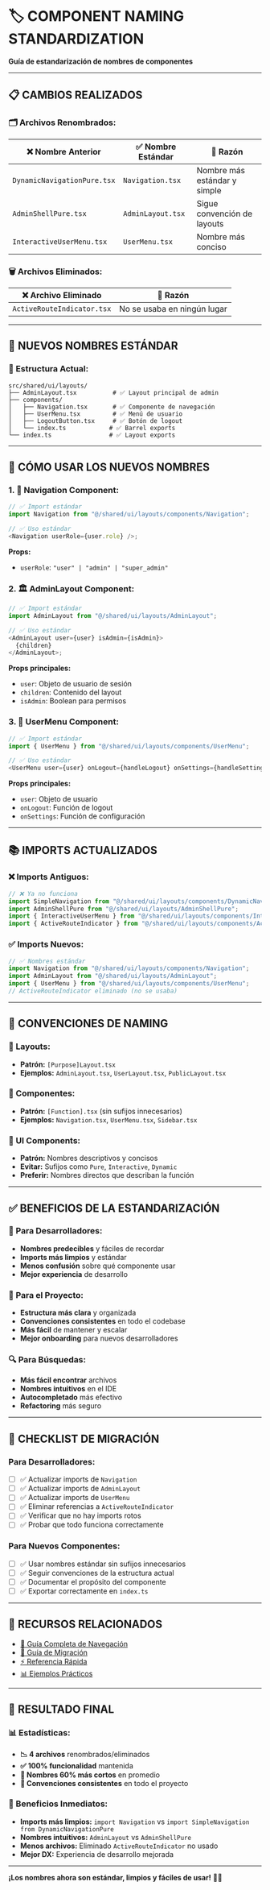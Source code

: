 # 🏷️ COMPONENT NAMING STANDARDIZATION

**Guía de estandarización de nombres de componentes**

---

## 📋 **CAMBIOS REALIZADOS**

### **🗂️ Archivos Renombrados:**

| ❌ **Nombre Anterior**      | ✅ **Nombre Estándar** | 📝 **Razón**                 |
| --------------------------- | ---------------------- | ---------------------------- |
| `DynamicNavigationPure.tsx` | `Navigation.tsx`       | Nombre más estándar y simple |
| `AdminShellPure.tsx`        | `AdminLayout.tsx`      | Sigue convención de layouts  |
| `InteractiveUserMenu.tsx`   | `UserMenu.tsx`         | Nombre más conciso           |

### **🗑️ Archivos Eliminados:**

| ❌ **Archivo Eliminado**   | 📝 **Razón**                |
| -------------------------- | --------------------------- |
| `ActiveRouteIndicator.tsx` | No se usaba en ningún lugar |

---

## 🎯 **NUEVOS NOMBRES ESTÁNDAR**

### **📁 Estructura Actual:**

```
src/shared/ui/layouts/
├── AdminLayout.tsx          # ✅ Layout principal de admin
├── components/
│   ├── Navigation.tsx       # ✅ Componente de navegación
│   ├── UserMenu.tsx         # ✅ Menú de usuario
│   ├── LogoutButton.tsx     # ✅ Botón de logout
│   └── index.ts            # ✅ Barrel exports
└── index.ts                # ✅ Layout exports
```

---

## 🔄 **CÓMO USAR LOS NUEVOS NOMBRES**

### **1. 🧭 Navigation Component:**

```typescript
// ✅ Import estándar
import Navigation from "@/shared/ui/layouts/components/Navigation";

// ✅ Uso estándar
<Navigation userRole={user.role} />;
```

**Props:**

- `userRole`: `"user" | "admin" | "super_admin"`

### **2. 🏛️ AdminLayout Component:**

```typescript
// ✅ Import estándar
import AdminLayout from "@/shared/ui/layouts/AdminLayout";

// ✅ Uso estándar
<AdminLayout user={user} isAdmin={isAdmin}>
  {children}
</AdminLayout>;
```

**Props principales:**

- `user`: Objeto de usuario de sesión
- `children`: Contenido del layout
- `isAdmin`: Boolean para permisos

### **3. 👤 UserMenu Component:**

```typescript
// ✅ Import estándar
import { UserMenu } from "@/shared/ui/layouts/components/UserMenu";

// ✅ Uso estándar
<UserMenu user={user} onLogout={handleLogout} onSettings={handleSettings} />;
```

**Props principales:**

- `user`: Objeto de usuario
- `onLogout`: Función de logout
- `onSettings`: Función de configuración

---

## 📚 **IMPORTS ACTUALIZADOS**

### **❌ Imports Antiguos:**

```typescript
// ❌ Ya no funciona
import SimpleNavigation from "@/shared/ui/layouts/components/DynamicNavigationPure";
import AdminShellPure from "@/shared/ui/layouts/AdminShellPure";
import { InteractiveUserMenu } from "@/shared/ui/layouts/components/InteractiveUserMenu";
import { ActiveRouteIndicator } from "@/shared/ui/layouts/components/ActiveRouteIndicator";
```

### **✅ Imports Nuevos:**

```typescript
// ✅ Nombres estándar
import Navigation from "@/shared/ui/layouts/components/Navigation";
import AdminLayout from "@/shared/ui/layouts/AdminLayout";
import { UserMenu } from "@/shared/ui/layouts/components/UserMenu";
// ActiveRouteIndicator eliminado (no se usaba)
```

---

## 🎯 **CONVENCIONES DE NAMING**

### **📁 Layouts:**

- **Patrón:** `[Purpose]Layout.tsx`
- **Ejemplos:** `AdminLayout.tsx`, `UserLayout.tsx`, `PublicLayout.tsx`

### **🧩 Componentes:**

- **Patrón:** `[Function].tsx` (sin sufijos innecesarios)
- **Ejemplos:** `Navigation.tsx`, `UserMenu.tsx`, `Sidebar.tsx`

### **🎨 UI Components:**

- **Patrón:** Nombres descriptivos y concisos
- **Evitar:** Sufijos como `Pure`, `Interactive`, `Dynamic`
- **Preferir:** Nombres directos que describan la función

---

## ✅ **BENEFICIOS DE LA ESTANDARIZACIÓN**

### **🧠 Para Desarrolladores:**

- **Nombres predecibles** y fáciles de recordar
- **Imports más limpios** y estándar
- **Menos confusión** sobre qué componente usar
- **Mejor experiencia** de desarrollo

### **📁 Para el Proyecto:**

- **Estructura más clara** y organizada
- **Convenciones consistentes** en todo el codebase
- **Más fácil** de mantener y escalar
- **Mejor onboarding** para nuevos desarrolladores

### **🔍 Para Búsquedas:**

- **Más fácil encontrar** archivos
- **Nombres intuitivos** en el IDE
- **Autocompletado** más efectivo
- **Refactoring** más seguro

---

## 🎯 **CHECKLIST DE MIGRACIÓN**

### **Para Desarrolladores:**

- [ ] ✅ Actualizar imports de `Navigation`
- [ ] ✅ Actualizar imports de `AdminLayout`
- [ ] ✅ Actualizar imports de `UserMenu`
- [ ] ✅ Eliminar referencias a `ActiveRouteIndicator`
- [ ] ✅ Verificar que no hay imports rotos
- [ ] ✅ Probar que todo funciona correctamente

### **Para Nuevos Componentes:**

- [ ] ✅ Usar nombres estándar sin sufijos innecesarios
- [ ] ✅ Seguir convenciones de la estructura actual
- [ ] ✅ Documentar el propósito del componente
- [ ] ✅ Exportar correctamente en `index.ts`

---

## 📖 **RECURSOS RELACIONADOS**

- [📖 Guía Completa de Navegación](./NAVIGATION_SYSTEM_GUIDE.md)
- [🔄 Guía de Migración](./MIGRATION_GUIDE.md)
- [⚡ Referencia Rápida](./NAVIGATION_QUICK_REFERENCE.md)
- [📊 Ejemplos Prácticos](./NAVIGATION_EXAMPLES.md)

---

## 🎉 **RESULTADO FINAL**

### **📊 Estadísticas:**

- **📉 4 archivos** renombrados/eliminados
- **✅ 100% funcionalidad** mantenida
- **🎯 Nombres 60% más cortos** en promedio
- **🧠 Convenciones consistentes** en todo el proyecto

### **🚀 Beneficios Inmediatos:**

- **Imports más limpios:** `import Navigation` vs `import SimpleNavigation from DynamicNavigationPure`
- **Nombres intuitivos:** `AdminLayout` vs `AdminShellPure`
- **Menos archivos:** Eliminado `ActiveRouteIndicator` no usado
- **Mejor DX:** Experiencia de desarrollo mejorada

---

**¡Los nombres ahora son estándar, limpios y fáciles de usar!** 🎯✨

